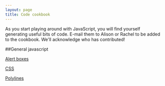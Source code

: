 ```yaml
---
layout: page
title: Code cookbook
---
```


As you start playing around with JavaScript, you will find yourself generating useful bits of code.  E-mail them to Alison or Rachel to be added to the cookbook.  We'll acknowledge who has contributed! 

##General javascript

<A href="general-javascript/alert.html">Alert boxes</A>

<A href = "module6_1.html">CSS</A>

<A href = "module6_2.html">Polylines</A>
